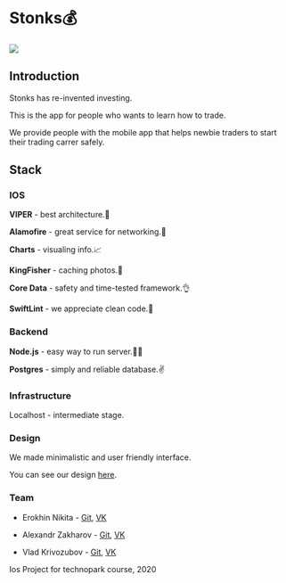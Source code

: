 # Stonks💰

![](https://imgur.com/hV7JQTH.png)

## Introduction
Stonks has re-invented investing.

This is the app for people who wants to learn how to trade. 

We provide people with the mobile app that helps newbie traders to start their trading carrer safely.

## Stack
### IOS
**VIPER** - best architecture.🤙

**Alamofire** - great service for networking.👻

**Charts** - visualing info.📈

**KingFisher** - caching photos.🐠

**Core Data** - safety and time-tested framework.👌

**SwiftLint** - we appreciate clean code.🧹

### Backend
**Node.js** - easy way  to run server.💩🖕

**Postgres** - simply and reliable database.✌️

### Infrastructure
Localhost - intermediate stage.

### Design
We made minimalistic and user friendly interface.

You can see our design [here](https://www.figma.com/file/skwhsYv5dsydv0429PQolZ/stonks?node-id=0%3A1).

### Team

- Erokhin Nikita - [Git](https://github.com/kymblc1337), [VK](https://vk.com/erokhasempai)

- Alexandr Zakharov - [Git](https://github.com/sashazakh), [VK](https://vk.com/id124237798)

- Vlad Krivozubov - [Git](https://github.com/el-autor), [VK](https://vk.com/dliosh)

Ios Project for technopark course, 2020
